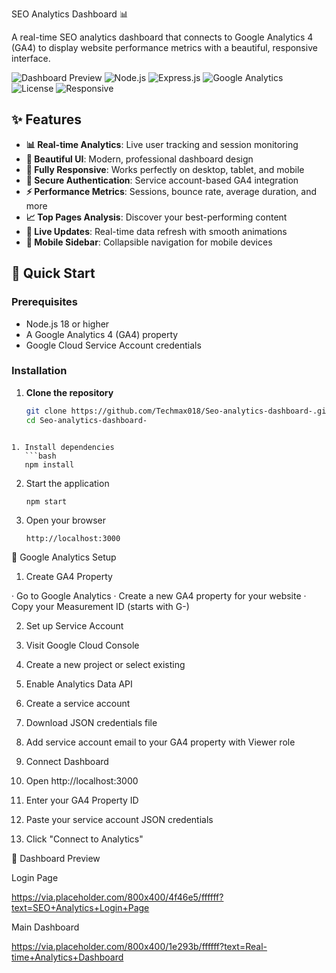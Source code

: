 SEO Analytics Dashboard 📊

A real-time SEO analytics dashboard that connects to Google Analytics 4 (GA4) to display website performance metrics with a beautiful, responsive interface.

![Dashboard Preview](https://img.shields.io/badge/Status-🚀_Live-brightgreen)
![Node.js](https://img.shields.io/badge/Node.js-18%2B-green)
![Express.js](https://img.shields.io/badge/Express.js-4.18%2B-lightgrey)
![Google Analytics](https://img.shields.io/badge/Google%20Analytics-GA4-blue)
![License](https://img.shields.io/badge/License-MIT-yellow)
![Responsive](https://img.shields.io/badge/📱_Responsive-Yes-success)

## ✨ Features

- **📊 Real-time Analytics**: Live user tracking and session monitoring
- **🎨 Beautiful UI**: Modern, professional dashboard design
- **📱 Fully Responsive**: Works perfectly on desktop, tablet, and mobile
- **🔐 Secure Authentication**: Service account-based GA4 integration
- **⚡ Performance Metrics**: Sessions, bounce rate, average duration, and more
- **📈 Top Pages Analysis**: Discover your best-performing content
- **🔄 Live Updates**: Real-time data refresh with smooth animations
- **🌙 Mobile Sidebar**: Collapsible navigation for mobile devices

## 🚀 Quick Start

### Prerequisites
- Node.js 18 or higher
- A Google Analytics 4 (GA4) property
- Google Cloud Service Account credentials

### Installation

1. **Clone the repository**
   ```bash
   git clone https://github.com/Techmax018/Seo-analytics-dashboard-.git
   cd Seo-analytics-dashboard-
```

1. Install dependencies
   ```bash
   npm install
   ```
2. Start the application
   ```bash
   npm start
   ```
3. Open your browser
   ```
   http://localhost:3000
   ```

🔧 Google Analytics Setup

1. Create GA4 Property

· Go to Google Analytics
· Create a new GA4 property for your website
· Copy your Measurement ID (starts with G-)

2. Set up Service Account

1. Visit Google Cloud Console
2. Create a new project or select existing
3. Enable Analytics Data API
4. Create a service account
5. Download JSON credentials file
6. Add service account email to your GA4 property with Viewer role

3. Connect Dashboard

1. Open http://localhost:3000
2. Enter your GA4 Property ID
3. Paste your service account JSON credentials
4. Click "Connect to Analytics"

📸 Dashboard Preview

Login Page

https://via.placeholder.com/800x400/4f46e5/ffffff?text=SEO+Analytics+Login+Page

Main Dashboard

https://via.placeholder.com/800x400/1e293b/ffffff?text=Real-time+Analytics+Dashboard
